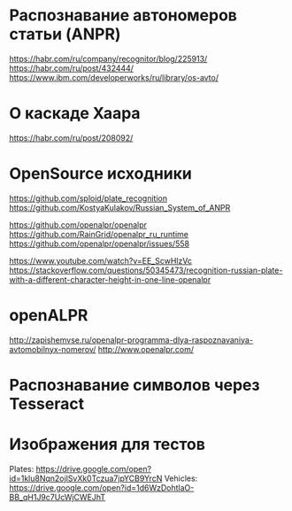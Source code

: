 # Распознавание автономеров статьи (ANPR)
https://habr.com/ru/company/recognitor/blog/225913/
https://habr.com/ru/post/432444/
https://www.ibm.com/developerworks/ru/library/os-avto/

# О каскаде Хаара
https://habr.com/ru/post/208092/

# OpenSource исходники
https://github.com/sploid/plate_recognition
https://github.com/KostyaKulakov/Russian_System_of_ANPR

https://github.com/openalpr/openalpr
https://github.com/RainGrid/openalpr_ru_runtime
https://github.com/openalpr/openalpr/issues/558

https://www.youtube.com/watch?v=EE_ScwHlzVc
https://stackoverflow.com/questions/50345473/recognition-russian-plate-with-a-different-character-height-in-one-line-openalpr


# openALPR
http://zapishemvse.ru/openalpr-programma-dlya-raspoznavaniya-avtomobilnyx-nomerov/
http://www.openalpr.com/

# Распознавание символов через Tesseract

# Изображения для тестов
Plates: https://drive.google.com/open?id=1klu8Nqn2ojlSvXk0Tczua7jpYCB9YrcN
Vehicles: https://drive.google.com/open?id=1d6WzDohtlaO-BB_qH1J9c7UcWjCWEJhT